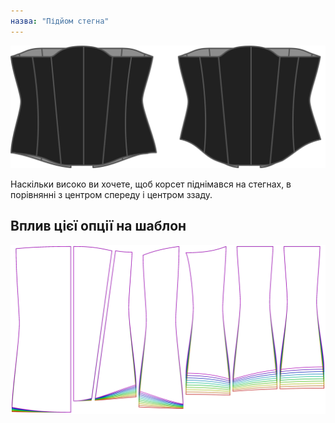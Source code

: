 ```yaml
---
назва: "Підйом стегна"
---
```


![Варіант підйому стегна на Катрін](./hiprise.svg)

Наскільки високо ви хочете, щоб корсет піднімався на стегнах, в порівнянні з центром спереду і центром ззаду.

## Вплив цієї опції на шаблон

![На цьому зображенні показано вплив цієї опції шляхом накладання декількох варіантів, які мають різне значення для цієї опції](cathrin_hiprise_sample.svg "Вплив цієї опції на шаблон")
